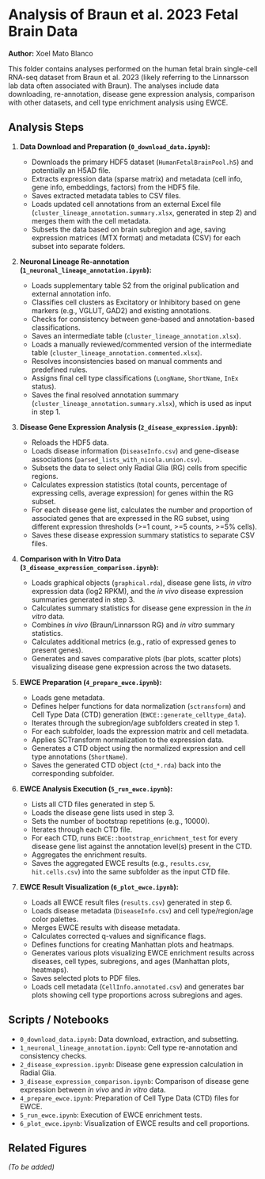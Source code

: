 # Analysis of Braun et al. 2023 Fetal Brain Data

**Author:** Xoel Mato Blanco

This folder contains analyses performed on the human fetal brain single-cell RNA-seq dataset from Braun et al. 2023 (likely referring to the Linnarsson lab data often associated with Braun). The analyses include data downloading, re-annotation, disease gene expression analysis, comparison with other datasets, and cell type enrichment analysis using EWCE.

## Analysis Steps

1.  **Data Download and Preparation (`0_download_data.ipynb`):**
    *   Downloads the primary HDF5 dataset (`HumanFetalBrainPool.h5`) and potentially an H5AD file.
    *   Extracts expression data (sparse matrix) and metadata (cell info, gene info, embeddings, factors) from the HDF5 file.
    *   Saves extracted metadata tables to CSV files.
    *   Loads updated cell annotations from an external Excel file (`cluster_lineage_annotation.summary.xlsx`, generated in step 2) and merges them with the cell metadata.
    *   Subsets the data based on brain subregion and age, saving expression matrices (MTX format) and metadata (CSV) for each subset into separate folders.

2.  **Neuronal Lineage Re-annotation (`1_neuronal_lineage_annotation.ipynb`):**
    *   Loads supplementary table S2 from the original publication and external annotation info.
    *   Classifies cell clusters as Excitatory or Inhibitory based on gene markers (e.g., VGLUT, GAD2) and existing annotations.
    *   Checks for consistency between gene-based and annotation-based classifications.
    *   Saves an intermediate table (`cluster_lineage_annotation.xlsx`).
    *   Loads a manually reviewed/commented version of the intermediate table (`cluster_lineage_annotation.commented.xlsx`).
    *   Resolves inconsistencies based on manual comments and predefined rules.
    *   Assigns final cell type classifications (`LongName`, `ShortName`, `InEx` status).
    *   Saves the final resolved annotation summary (`cluster_lineage_annotation.summary.xlsx`), which is used as input in step 1.

3.  **Disease Gene Expression Analysis (`2_disease_expression.ipynb`):**
    *   Reloads the HDF5 data.
    *   Loads disease information (`DiseaseInfo.csv`) and gene-disease associations (`parsed_lists_with_nicola.union.csv`).
    *   Subsets the data to select only Radial Glia (RG) cells from specific regions.
    *   Calculates expression statistics (total counts, percentage of expressing cells, average expression) for genes within the RG subset.
    *   For each disease gene list, calculates the number and proportion of associated genes that are expressed in the RG subset, using different expression thresholds (>=1 count, >=5 counts, >=5% cells).
    *   Saves these disease expression summary statistics to separate CSV files.

4.  **Comparison with In Vitro Data (`3_disease_expression_comparison.ipynb`):**
    *   Loads graphical objects (`graphical.rda`), disease gene lists, *in vitro* expression data (log2 RPKM), and the *in vivo* disease expression summaries generated in step 3.
    *   Calculates summary statistics for disease gene expression in the *in vitro* data.
    *   Combines *in vivo* (Braun/Linnarsson RG) and *in vitro* summary statistics.
    *   Calculates additional metrics (e.g., ratio of expressed genes to present genes).
    *   Generates and saves comparative plots (bar plots, scatter plots) visualizing disease gene expression across the two datasets.

5.  **EWCE Preparation (`4_prepare_ewce.ipynb`):**
    *   Loads gene metadata.
    *   Defines helper functions for data normalization (`sctransform`) and Cell Type Data (CTD) generation (`EWCE::generate_celltype_data`).
    *   Iterates through the subregion/age subfolders created in step 1.
    *   For each subfolder, loads the expression matrix and cell metadata.
    *   Applies SCTransform normalization to the expression data.
    *   Generates a CTD object using the normalized expression and cell type annotations (`ShortName`).
    *   Saves the generated CTD object (`ctd_*.rda`) back into the corresponding subfolder.

6.  **EWCE Analysis Execution (`5_run_ewce.ipynb`):**
    *   Lists all CTD files generated in step 5.
    *   Loads the disease gene lists used in step 3.
    *   Sets the number of bootstrap repetitions (e.g., 10000).
    *   Iterates through each CTD file.
    *   For each CTD, runs `EWCE::bootstrap_enrichment_test` for every disease gene list against the annotation level(s) present in the CTD.
    *   Aggregates the enrichment results.
    *   Saves the aggregated EWCE results (e.g., `results.csv`, `hit.cells.csv`) into the same subfolder as the input CTD file.

7.  **EWCE Result Visualization (`6_plot_ewce.ipynb`):**
    *   Loads all EWCE result files (`results.csv`) generated in step 6.
    *   Loads disease metadata (`DiseaseInfo.csv`) and cell type/region/age color palettes.
    *   Merges EWCE results with disease metadata.
    *   Calculates corrected q-values and significance flags.
    *   Defines functions for creating Manhattan plots and heatmaps.
    *   Generates various plots visualizing EWCE enrichment results across diseases, cell types, subregions, and ages (Manhattan plots, heatmaps).
    *   Saves selected plots to PDF files.
    *   Loads cell metadata (`CellInfo.annotated.csv`) and generates bar plots showing cell type proportions across subregions and ages.

## Scripts / Notebooks

*   `0_download_data.ipynb`: Data download, extraction, and subsetting.
*   `1_neuronal_lineage_annotation.ipynb`: Cell type re-annotation and consistency checks.
*   `2_disease_expression.ipynb`: Disease gene expression calculation in Radial Glia.
*   `3_disease_expression_comparison.ipynb`: Comparison of disease gene expression between *in vivo* and *in vitro* data.
*   `4_prepare_ewce.ipynb`: Preparation of Cell Type Data (CTD) files for EWCE.
*   `5_run_ewce.ipynb`: Execution of EWCE enrichment tests.
*   `6_plot_ewce.ipynb`: Visualization of EWCE results and cell proportions.

## Related Figures

*(To be added)*
